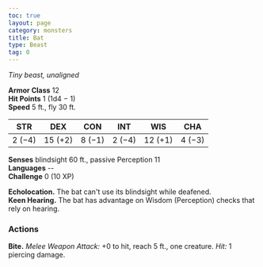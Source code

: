 ```yaml
---
toc: true
layout: page
category: monsters
title: Bat
type: Beast
tag: 0
---
```

_Tiny beast, unaligned_

**Armor Class** 12    
**Hit Points** 1 (1d4 − 1)    
**Speed** 5 ft., fly 30 ft. 

| STR     | DEX     | CON     | INT     | WIS     | CHA     |
|---------|---------|---------|---------|---------|---------|
| 2 (−4)  | 15 (+2) | 8 (−1)  | 2 (−4)  | 12 (+1) | 4 (−3)  |    

**Senses** blindsight 60 ft., passive Perception 11    
**Languages** --    
**Challenge** 0 (10 XP) 

**Echolocation.** The bat can't use its blindsight while deafened.    
**Keen Hearing.** The bat has advantage on Wisdom (Perception) checks that rely on hearing. 

### Actions    
**Bite.** _Melee Weapon Attack:_ +0 to hit, reach 5 ft., one creature. _Hit:_ 1 piercing damage.